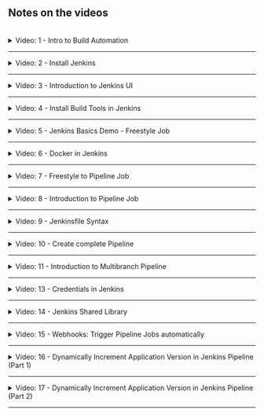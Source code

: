 ## Notes on the videos
<br />

<details>
<summary>Video: 1 - Intro to Build Automation</summary>
<br />

Every time you push code changes to the remote git repository, the following steps should be executed automatically:

- checkout the source code
- build the application
- run tests
- build artifacts (e.g. docker image)
- publish artifacts (e.g. to docker registry) -> CI
- deploy artifacts -> CD
- (send notifications)
- (...)

All of these tasks can be controlled/managed by a build automation tool like [Jenkins](https://www.jenkins.io/). There are other similar tools like [Travis](https://www.travis-ci.com/), [GitLab](https://about.gitlab.com/), [Bamboo](https://www.atlassian.com/de/software/bamboo), [TeamCity](https://www.jetbrains.com/teamcity), etc.

</details>

*****

<details>
<summary>Video: 2 - Install Jenkins</summary>
<br />

### Install Jenkins as a Docker container

See the [Jenkins Documentation](https://www.jenkins.io/doc/book/installing/docker/).

**Create a Droplet on DigitalOcean**

Login to your DigitalOcean account an create a new Droplet (4GB RAM). Jenkins needs at least 1GB RAM. Change the Droplet's name to something like 'jenkins-server' and attach a firewall rule-set to it opening port 22 for SSH from your machine's IP address and port 8080 (Type=Custom) for Jenkins from all IP addresses.

SSH into the Droplet (`ssh root@<droplet-ip>`) and install Docker (since we want to run Jenkins in a Docker container):
```sh
apt update
apt install docker.io
```

Start Jenkins in a Docker container:
```sh
docker run -p 8080:8080 -p 50000:50000 -d -v jenkins_home:/var/jenkins_home jenkins/jenkins:lts
# Jenkins master and worker nodes communicate over port 50000
```

Copy the initial administrator password:
```sh
# in the docker container
docker exec -it <container-id> bash
cat /var/jenkins_home/secrets/initialAdminPassword

# or directly on the host
docker volume inspect jenkins_home
# the path is displayed as "Mountpoint" -> /var/lib/docker/volumes/jenkins_home/_data
cat /var/lib/docker/volumes/jenkins_home/_data/secrets/initialAdminPassword
```

Open Jenkins in the browser under `http://<droplet-ip>:8080`, enter the initial administrator password and install the suggested plugins. After creating a first admin user, the initialization of Jenkins is done and the welcome screen is displayed.

</details>

*****

<details>
<summary>Video: 3 - Introduction to Jenkins UI</summary>
<br />

- **Administrators** see the "Manage Jenkins" section, from where they can set up Jenkins clusters, install plugins, create users, backup data etc.
- **Users** use the "New Item" section to create jobs, and pipelines to run the required workflows.

</details>

*****

<details>
<summary>Video: 4 - Install Build Tools in Jenkins</summary>
<br />

To execute maven builds or run npm tests, these tools have to be installed. There are two ways to install tools used by Jenkins:
- install a plugin for that tool (through the Jenkins UI)
- install the tool directly on the server on which Jenkins is running (or in the container if Jenkins is running inside a container)

### Configure Maven Plugin
For most of the usual build tools a related plugin is already installed. For Maven this is the case too. So we just have to configure the already installed plugin.

Go to the "Manage Jenkins" section and click on "Global Tool Configuration".
Click on the "Add Maven" buttton, enter a name (e.g. maven-3.6) and click on "Save". Now you have the maven command available in all Jenkins jobs.

### Install npm and Node in the Jenkins container
Enter the docker container as root user (because we need the privilege to install tools):
```sh
docker exec -u 0 -it <container-id> bash
```

Install curl:
```sh
apt update
apt install curl
```

Install node:
```sh
# get information about the current Linux distribution
cat /etc/issue 
# => e.g. 'Debian GNU/Linux 9 \n \l'

# lookup the matching URL to download a node install script and execute the following curl command
curl -sL https://deb.nodesource.com/setup_10.x -o nodesource_setup.sh

# execute the install script and install node and npm
bash nodesource_setup.sh
apt install nodejs
```

</details>

*****

<details>
<summary>Video: 5 - Jenkins Basics Demo - Freestyle Job</summary>
<br />

### Create simple freestyle job 
Click on "New Item" and enter a name for the new job (e.g. my-job). Select "Freestyle Project" and click "Ok".\
Under the "Build" section at the bottom, select "Execute shell" from the drop down list. You can execute any shell command you would also be able to execute directly on the shell of the server/container where Jenkins is installed. Enter the command `npm --version`.\
Add another build step from the drop down: "Invoke top-level Maven targets". Select the version (only maven-3.6 is available) and enter the "goal" `--version`. Click "Save" to save the freestyle job.

In the Jenkins main view (click "Jenkins" at the top left of the screen) you see the new job called "my-job". Click on it and click on "Build Now" in the menu on the left. When the build has finished, click on the build item (build number) on the bottom left and then on "Console Output" in menu on the left to see the output of the two commands (`npm --version` and `mvn --version`).

### Plugin configuration
In order for a tool to appear in the list of available build tools, it has to be installed as a plugin first. Go to the Jenkins main view, select "Manage Jenkins" > "Manage Plugins" > "Available" and search for 'nodejs', select it and click on "Install without restart".\
Go to "Dashboard" > "Manage Jenkins" > "Global Tool Configuration" where you will find the additional NodeJS build tool. To make it available in build jobs, you first have to configure it. Click on "Add NodeJS" and configure it similar to how you configured the maven plugin before.

### Configure Git Repository
Go to "Dashboard" > "my-job" > "Configure" > "Source Code Management" and select the "Git" radio button. Enter the repository URL and select the credentials. If you don't have configured the credentials yet, you can add them by clicking the "Add" drop down and selecting "Jenkins". This will open a dialog where you can add the credentials for the repository. Select the kind "Username with password", enter the credentials, enter an ID (e.g. gitlab-credentials) and click on "Add". Now the credentials are available in the drop down, so select them and finish by clicking on "Save" at the bottom.

If you run the build again and read the console output, you can see that Jenkins fetched the content of the repository before executing the build commands.

### Jenkins Directory Structure
- The job related files (like for example build log files) are stored in /var/jenkins_home/jobs/my-job.
- The sources checked out from the git repository are stored in /var/jenkins_home/workspace/my-job.

### Do something from Git Repo in Jenkins Job
If the checked out files contain a shell script `<script-file.sh>`, it can be executed during the build. Go to "Dashboard" > "my-job" > "Configure" > "Build" and add the command to execute the shell script ("Execute shell" > "Command": `./<script-file.sh>`). For Jenkins to have the permissions to execute the script, you have to provide them first (`chmod +x <script-file.sh>`).

### Run Tests and build Java Application
Create a new freestyle job (called 'java-maven-build'). Configure the git repository URL and add two maven plugin build steps executing the goals `test` and then `package`. After the build has run, you can find the jar file under /var/jenkins_home/workspace/java-maven-build/target.

</details>

*****

<details>
<summary>Video: 6 - Docker in Jenkins</summary>
<br />

### Make Docker available in Jenkins
To create Docker images during the builds, Jenkins needs to have access to the docker command. Instead of installing Docker inside the Jenkins container, we can mount the Docker runtime of the host system as a volume.

To do that, stop the running Jenkins container and start it again with the following command:
```sh
docker run -p 8080:8080 -p 50000:50000 -d \
  -v jenkins_home:/var/jenkins_home \
  -v /var/run/docker.sock:/var/run/docker.sock \
  -v $(which docker):/usr/bin/docker \
  jenkins/jenkins:lts
```

Now the docker command is available in the Jenkins container too. However, the user `jenkins` (under which Jenkins is running) has no read/write permissions on the file `/var/run/docker.sock`. So we have to enter the Jenkins container as root user and provide the missing permissions to the user `jenkins`:
```sh
# enter the docker container as root user
docker exec -u 0 -it <container-id> bash

  # provide missing permissions and exit
  chmod 666 /var/run/docker.sock
  exit

# check if jenkins user can execute docker commands
docker exec -it <container-id> bash
  docker pull hello-world
  exit
```

Now Jenkins can use the `docker` command in builds.

### Build Docker Image
Add a Dockerfile to your project sources (in the Git repository), which builds a Docker image from the final (maven, gradle, npm, etc.) build artifact.

In the Jenkins job add an "Execute shell" step to the build steps and enter the command `docker build -t java-maven-app:1.0 .`.

### Push image to DockerHub
Sign in to your account on [DockerHub](https://hub.docker.com/) and create a private repository (if you don't already have one).

For Jenkins to be able to push images to this repository, we need to configure the credentials. Go to "Dashboard" > "Manage Jenkins" > "Manage Credentials" > "Stores scoped to Jenkins" > "Jenkins" > "Global credentials" > "Add credentials" and enter your DockerHub username and password and an ID (e.g. docker-hub-repo).

Now go back to the Jenkins build configuration and jump to the "Build Environment" section, select "Use secret text(s) or file(s)", add a "Username and password (separated)" binding, define the names of the environment variables holding the username and password (e.g. DOCKER_HUB_USERNAME and DOCKER_HUB_PASSWORD) and select the correct credentials. Now scroll down to the "Build" section (Execute shell), adjust the tag name of the applications image (`docker build -t <your/private-repo-name:version> .`) and add commands to login and push the image to the private repository:
```sh
echo $DOCKER_HUB_PASSWORD | docker login -u $DOCKER_HUB_USERNAME --password-stdin
docker push <your/private-repo-name:version>
```

Save the build configuration and run the build. Then go to your private repository on [DockerHub](https://hub.docker.com/) and check if the new image got pushed.

### Push Docker Image to Nexus Repository
Because our Nexus repository is accessible via http (not https) we have to add the "insecure-registries" configuration to the host running the Jenkins container. SSH into the droplet running the Jenkins container and create a file `/etc/docker/daemon.json` with the following content:
```sh
{
  "insecure-registries": ["<nexus-droplet-ip>:8083"]
}
```

Now restart Docker executing `systemctl restart docker` and restart the Jenkins container (it was stopped when restarting Docker): `docker start <container-id>`. Finally we have to re-grant read/write permissions on the file /var/run/docker.sock (this change was lost when the container was stopped):
```sh
# enter the docker container as root user
docker exec -u 0 -it <container-id> bash

  # provide missing permissions and exit
  chomd 666 /var/run/docker.sock
  exit
```

To let Jenkins push images to the Nexus repository, we have to configure the credentials (as we did before for DockerHub). In the shell command we adjust the image name to `<nexus-ip:8083/image-name:version>` and add `<nexus-ip:8083>` at the end of the login command. We also have to bind the username and password environment variables with the correct credentials (and maybe rename them).

</details>

*****

<details>
<summary>Video: 7 - Freestyle to Pipeline Job</summary>
<br />

At the end of the build configuration page of a freestyle job you'll find a dropdown "Add post-build action" with the option "Build other project". Using this option you can chain together multiple freestyle jobs. This lets you divide the whole build workflow into smaller pieces.

However there is a better way to achieve this goal: Pipeline projects. They are more suitable for creating CI/CD pipelines and let you specify the whole build workflow in a script instead of using the Jenkins GUI to assemble various build plugins.

</details>

*****

<details>
<summary>Video: 8 - Introduction to Pipeline Job</summary>
<br />

Go to the Jenkins main view and click on "New Item", enter a name (e.g. my-pipeline), and select the "Pipeline" project.

In the build configuration page jump to the "Pipeline" section to connect the build to a Git repository. Pipeline jobs are defined and configured using a Groovy script. You can write the script directly on the configuration page choosing "Pipeline script" from the "Definition" dropdown. However it is recommended to have the script in your application project and let Jenkins execute it after it has been checked out from the SCM (source code managment). This is the second option "Pipeline script from SCM" in the "Definition" dropdown.\
Select "Git" from the "SCM" dropdown, enter the repository URL, select the credentials and enter the branch you want to check out. In the "Script path" form field leave the pre-set value "Jenkinsfile" unchanged. This will let Jenkins search for a file called "Jenkinsfile" in the root folder of the project and execute it.

### Jenkinsfile
Jenkinsfiles can be written in scripted style or in declarative style.

Scripted style:
```groovy
node {
  // any Groovy script
}
```

Declarative style (predefined structure):
```groovy
pipeline {
  agent any // agent defines where this script should be executed (relevant on Jenkins clusters)
  stages {
    stage("build") {
      steps {
        echo 'building the application...'
      }
    }
    stage("test") {
      steps {
        echo 'testing the application...'
      }
    }
    stage("deploy") {
      steps {
        echo 'deploying the application...'
      }
    }
  }
}
```

After running the build process the status of the different stages are displayed in the UI.

</details>

*****

<details>
<summary>Video: 9 - Jenkinsfile Syntax</summary>
<br />

### Attributes in Jenkinsfile
**Post actions**
```groovy
pipeline {
  agent ...
  stages {
    ...
  }
  post { // execute some logic after all stages have completed
    always {
      // e.g. send an email
    }
    success {
      ...
    }
    failure {
      ...
    }
  }
}
```

**Define conditionals for each stage**
```groovy
stages {
  stage("test") {
    when {
      expression {
        env.BRANCH_NAME == 'dev' || env.BRANCH_NAME == 'master'
      }
    }
    steps {
      ...
    }
  }
}
```

**Environment variables**\
What variables are available from Jenkins?\
Open the URL `http(s)://<jenkins-host-ip>:8080/env-vars.html` in your browser.

You can define your own variables available for all stages in the environment block:
```groovy
environment {
  NEW_VERSION = calculateVersion()
}
stages {
  stage("build") {
    steps {
      echo 'building the application...'
      echo "building version ${NEW_VERSION}"
    }
  }
}
```

**Using credentials**\
Precondition: The credentials plugin and the credentials binding plugin must be intalled.
```groovy
environment {
  SERVER_CREDENTIALS = credentials('<credentials-id>')
}
stages {
  stage("build") {
    steps {
      sh "... ${SERVER_CREDENTIALS} ..."
    }
  }
  stage("deploy") {
    steps {
      echo 'deploying the application...'
      withCredentials([
        usernamePassword(credentials: '<credentials-id>', usernameVariable: 'USER', passwordVariable: 'PWD')
      ]) {
        sh "... ${USER} ... ${PWD}..."
      }
    } 
  }
}
```

**Access build tools (maven, gradle, jdk)**
```groovy
tools {
  maven 'maven-3.6'
  gradle ...
  jdk ...
}
stages {
  stage("build") {
    steps {
      sh "mvn clean package"
    }
  }
}
```

**Parameterize your build**
```groovy
parameters {
  string(name: 'VERSION', defaultValue: '1', description: '...')
  choice(name: 'VERSION', choices: ['1.1', '1.2', '1,3'], description: '...')
  booleanParam(name: 'executeTests', defaultValue: true, description: '...') 
}
stages {
  stage("test") {
    when {
      expression {
        params.executeTests
      }
    }
    steps {
      ...
    }
  }
}
```

If parameters are defined in the Jenkinsfile, the menu item "Build" will change to "Build with Parameters" and provide a possibility to set these parameters before executing the build.

### Using external Groovy scripts
Externalize build logic in separate Groovy scripts. At the end of the script you have to add the command `return this`, otherwise the script cannot be imported into the Jenkinsfile:
```groovy
def build() {
  echo 'building the application...'
}
def test() {
  echo 'testing the application...'
}
return this
```

In the Jenkinsfile you can import and use the script like this:
```groovy
def gv

pipeline {
  agent ...
  stages {
    stage("init") {
      script {
        gv = load "script.groovy"
      }
    }
    stage("build") {
      steps {
        script {
          gv.build()
        }
      }
    }
    stage("test") {
      steps {
        script {
          gv.test()
        }
      }
    }
  }
}
```

Note: When you open a build, that has already been executed, there is a "Replay" menu item on the left. This lets you edit the Jenkinsfile *and all imported external Groovy scripts* before re-executing the build. This comes in very handy when you want to try out changes on the Jenkinsfile/Groovy scripts without having to push them into the Git repository.

### User Input
```groovy
stage("deploy") {
  input {
    message "Select the environment to deploy to.
    parameters {
      choice(name: 'ENV', choices: ['dev', 'stage', 'prod'], description: '...')
    }
  }
  steps {
    script {
      echo "Deploying to ${ENV}" // without the params-prefix here
    }
  }
}
```

When the build is executed and reaches the deploy stage, it is paused and waits for user input. To provide the input, hover over the paused stage's area in the stages view and enter the required values.

</details>

*****

<details>
<summary>Video: 10 - Create complete Pipeline</summary>
<br />

Lets create a pipeline doing the same steps as the freestyle job in videos 5 and 6.

```groovy
pipeline {
  agent any
  tools {
    maven 'maven-3.6'
  }
  stages {
    stage("build jar") {
      steps {
        script {
          echo 'building the application...'
          sh 'mvn package'
        }
      }
    }
    stage("build image") {
      steps {
        script {
          echo 'building the docker image...'
          withCredentials([
            usernamePassword(credentials: '<credentials-id>', usernameVariable: 'USERNAME', passwordVariable: 'PWD')
          ]) {
            sh 'docker build -t <your/private-repo-name:version> .'
            sh "echo $PWD | docker login -u $USERNAME --password-stdin"
            sh 'docker push <your/private-repo-name:version>'
          }
        }
      }
    }
    stage("deploy") {
      steps {
        script {
          echo 'deploying the application...'
        }
      }
    }
  }
}
```

</details>

*****

<details>
<summary>Video: 11 - Introduction to Multibranch Pipeline</summary>
<br />

Most of the time development is done on multiple branches in parallel: the main development is done on the master branch, while there may be branches for bug-fixes or features. While you want to execute tests on all these branches, only one branch is going to be deployed.

So we need pipelines for all the branches, but different behaviour based on the branch that is being built.

We also want a new pipeline to be created automatically as soon as a new branch is pushed to the version control system.

That's exactly what the "Multibranch Pipeline" project type is for. Create one clicking on "New Item" > "Multibranch Pipeline". In the "Branch Sources" section you can enter the Git repository URL, the credentials, and add a behaviour for branch discovery (e.g. "filter by name (with regular expression)").

After saving the new project, Jenkins scans all the branches in the specified repository for a Jenkinsfile. If a Jeninsfile is found, a build pipeline is created based on the content of the Jenkinsfile. To suppress building a branch either adjust the regular expression used to select the branches or remove/rename the Jenkinsfile from the branch.

### Branch-based logic for Multibranch Pipeline
You don't have to write different Jenkinsfiles for each branch. All branches may have the same Jenkinsfile, and if you need to perform different build logic based on the branch that is currently built, it is possible to do so in the Jenkinsfile:

```groovy
pipeline {
  agent any
  stages {
    stage("build") {
      steps {
        script {
          echo 'building the application...'
        }
      }
    }
    stage("deploy") {
      when {
        expression {
          // BRANCH_NAME is an env variable which is set by Jenkins in multibranch pipelines
          BRANCH_NAME == 'master'
        }
      }
      steps {
        script {
          echo 'deploying the application...'
        }
      }
    }
  }
}
```

</details>

*****

<details>
<summary>Video: 13 - Credentials in Jenkins</summary>
<br />

Credentials are associated to three different scopes:
- System: They are created from wherever they are needed ("Add"-button) or in "Manage Jenkins" > "Manage Credentials" > "Stores scoped to Jenkins" > "Jenkins (Store) / global (Domains)" > "Add Credentials" > "Scope: System". System credentials are only available on Jenkins server, but not from any jobs/projects. They are defined by Jenkins administratores.
- Global: They are created in the same way as system credentials, except for the last step where the "Scope: Global" is chosen. Global credentials are visible in all the jobs/projects. They are defined by Jenkins users creating jobs/projects.
- Multibranch Pipeline: They are created from within a multibranch pipeline project, where you have a "Credentials" item in the menu on the left. It opens a credentials overview similar to the one where you manage the system credentials or global credentials, but with an additional section "Stores scoped to my-multibranch-pipeline". Clicking on the domain-link (global) in this section and then "Add Credentials" opens the same form to enter the credentials, just without the option to choose a scope, as the scope is the multibranch-pipeline folder. Credentials defined here are only visible from within pipelines of this project. Other projects cannot access them in their build steps.

</details>

*****

<details>
<summary>Video: 14 - Jenkins Shared Library</summary>
<br />

Shared libraries are used to store build logic  that can be reused in different build pipelines of different projects. They are an extension to the pipeline, are written in Groovy as the Jenkinsfile, use their own (Git) repository, and are referenced from within the Jenkinsfiles of the different projects.

Create a new Groovy project (in your IDE) with its own repository. The structure of Shared Libraries projects is the following:
- `vars` folder: Groovy functions that are called from the Jenkinsfile; each function has to be in its own individual Groovy file
- `src` folder: helper code
- `resources` folder: external libraries, non Groovy files

Add a `vars` folder to the project and within this folder a file called `buildJar.groovy`. The name of the file (without extension) is the same as the name of the function to be called from within the Jenkinsfile. Write the following file content:
```groovy
#!/usr/bin/env groovy
def call() {
  echo "building the application..."
  sh 'mvn package'
}
```

Add a second file called `buildAndPublishImage.groovy` to the `vars` folder with the following content:
```groovy
#!/usr/bin/env groovy
def call() {
  echo 'building the docker image...'
  withCredentials([
    usernamePassword(credentials: '<credentials-id>', usernameVariable: 'USERNAME', passwordVariable: 'PWD')
  ]) {
    sh 'docker build -t <your/private-repo-name:version> .'
    sh "echo $PWD | docker login -u $USERNAME --password-stdin"
    sh 'docker push <your/private-repo-name:version>'
  }
}
```

Create a Git repository (e.g. on GitHub or GitLab) and push the shared libraries project to it.

### Make the Shared Library globally available in Jenkins
Go to "Dashboard" > "Manage Jenkins" > "Configure System" > "Global Pipeline Libraries" and add a new configuration. Enter a name (e.g. `jenkins-shared-library`) and a default version (branch, commit hash or tag). Under "Retrieval method" select "Modern SCM". Under "Source Code Management" select "Git", enter the repository URL and select the cedentials. Press the "Save" button.

### Use Shared Library in Jenkinsfile
Add `@Library('jenkins-shared-library')_` at the beginning of your Jenkinsfile (before `pipeline {`). If you have other definitions before the pipeline (e.g. definition of a local Groovy script `def gv`) you can omit the trailing underscore. If you want to override the default version of the library, you can add the required version like this: `@Library('jenkins-shared-library@2.0')_`

Now you can call the shared library function directly by name, e.g.
```groovy
stage("build jar") {
  steps {
    script {
      buildJar()
    }
  }
}
stage("build image") {
  steps {
    script {
      buildAndPublishImage()
    }
  }
}
```

### Using Parameters in Shared Library
Let's say we want to pass in the `<your/private-repo-name:version>` string as a paramater to the shared library function `buildAndPublishImage`. To do this, replace the content of the file called `buildAndPublishImage.groovy` with the following:
```groovy
#!/usr/bin/env groovy
def call(String imageName) {
  echo 'building the docker image...'
  withCredentials([
    usernamePassword(credentialsId: '<credentials-id>', usernameVariable: 'USERNAME', passwordVariable: 'PWD')
  ]) {
    sh "docker build -t $imageName ."
    sh "echo $PWD | docker login -u $USERNAME --password-stdin"
    sh "docker push $imageName"
  }
}
```
Now the image name can be passed in as a parameter when calling it from within the Jenkinsfile: `buildAndPublishImage '<your/private-repo-name:version>'`

Note: All **environment variables**, that are available in a Jenkinsfile are also available in a shared library function.

### Extract Logic into Groovy Classes
In order to avoid duplicate code in the various shared library functions inside the `vars` folder, we can extract logic into Groovy classes inside the `src` folder.

Example class holding the logic of the `buildAndPublishImage` function:
```groovy
#!/usr/bin/env groovy
package com.example

class Docker implements Serializable {
  
  def script

  Docker(script) {
    this.script = script
  }

  def buildAndPublishImage(String imageName) {
    script.echo 'building the docker image...'
    script.withCredentials([
      script.usernamePassword(credentialsId: '<credentials-id>', usernameVariable: 'USERNAME', passwordVariable: 'PWD')
    ]) {
      script.sh "docker build -t $imageName ."
      script.sh "echo $script.PWD | docker login -u $script.USERNAME --password-stdin"
      script.sh "docker push $imageName"
    }
  }
}
```

Let the classes implement `Serializable` to support saving the state if a pipeline is paused and resumed. Note that the Jenkinsfile DSL is not available in Groovy classes. That's why we have to pass in a `script` parameter to the constructor. Via this parameter the DSL functions are accessible. The same is true for environment variables.

Now the content of the `buildAndPublishImage.groovy` file can be replaced with the following:
```groovy
#!/usr/bin/env groovy
import com.example.Docker

def call(String imageName) {
  return new Docker(this).buildAndPublishImage(imageName)
}
```

### Make the Shared Library available only in Project Scope
You can also directly import shared libraries into your Jenkinsfiles without making them globally available. Instead of adding `@Library('jenkins-shared-library')_` at the beginning of your Jenkinsfile, do the following:
```groovy
#!/usr/bin/env groovy

library identifier: 'jenkins-shared-library@1.0', retriever: modernSCM(
  [
    $class: 'GitSCMSource',
    remote: '<repository URL>',
    credentialsId: '<credentials-id>'
  ]
)

pipeline {
  ...
}
```

</details>

*****

<details>
<summary>Video: 15 - Webhooks: Trigger Pipeline Jobs automatically</summary>
<br />

Usually you want the build pipelines to be triggered automatically whenever changes are pushed to the Git repository. To reach that goal the Git repository (GitLab, GitHub, etc.) has to be configured accordingly.

Automatic triggering of the build pipeline may also be configured to happen on a scheduler basis (e.g. once an hour). This may make sense for builds including long running tests.

Manually starting the build may make sense for a build that deploys the build artifact to a production server.
<img src="./images/image.png" />

### Automatically Trigger the Build whenever Changes Happen in the Git Repository
Go to "Dashboard" > "Manage Jenkins" > "Manage Plugins" > "Available plugins" and search for "gitlab". Select the "GitLab (Build Triggers)" plugin and press the "Install without restart" button.

<img src="./images/image copy.png"/>

Now that the plugin is installed, go to "Dashboard" > "Manage Jenkins" > "Configure System" where you will find a "GitLab" section. Make sure "Enable authentication for '/project' endpoint" is checked, enter a connection name (e.g. gitlab-conn) and the GitLab host URL ('https://gitlab.com'). To add an API token for GitLab access, click on "Add" > "Jenkins". Select the kind "GitLab API token". 
<img src="./images/image copy 2.png"/>
To get the access token go to your GitLab account, open your profile and select "Access Token" on the left. Enter a name of the personal access token (e.g. jenkins), an expiration date, and select the "api" scope, before pressing the "Create personal API token" button. Copy the generated access token and paste it into the Jenkins form field "Api token". Enter an ID (e.g. GitLab API token) and press the "Add" button. Now you can select the token from the credentials dropdown and press the "Save" button.
<img src="./images/image copy 3.png" />
When you open the configuration of a build pipeline, you'll find a GitLab connection configured as well as automatically enabled GitLab build triggers.
<img src="./images/image copy 4.png" />
<img src="./images/image copy 5.png" />
The second part is to configure GitLab so that it triggers Jenkins whenever code changes are pushed to the repository. So go back to your GitLab project and click on "Settings" > "Integrations" > "Jenkins CI". Enable the integration, select "Push" for the trigger, enter the Jenkins URL (port incl.), the Jenkins pipeline name as project name, and username / password of your Jenkins account. Press the "Save changes" button.
<img src="./images/image copy 6.png" />
<img src="./images/image copy 7.png" /><img src="./images/image copy 8.png" />
#### Additional Configurations for Multibranch Pipelines
To enable automatic triggering of builds for multibranch pipeline projects, some additional steps are required. Go to "Dashboard" > "Manage Jenkins" > "Manage Plugins" > "Available plugins" and search for "multibranch scan". Select the "Multibranch Scan Webhook Trigger" plugin and press the "Install without restart" button.
<img src="./images/image copy 9.png" />
Now open the configuration of your multibranch pipeline project and scroll down to the "Scan Multibranch Pipeline Triggers" section. There you'll find an additional checkbox "Scan by webhook", that was added by the plugin.
<img src="./images/image copy 10.png" />
 Select it and enter a trigger token. This can be any name (e.g. gitlabtoken). Click on the question mark on the right border belonging to the trigger token and copy the webhook URL description (starting with JENKINS_URL). Save the configuration.
 <img src="./images/image copy 11.png" />

Next go back to your GitLab account and open "Settings" > "Webhooks". Paste the copied URL to the URL field and replace `JENKINS_URL` and `[Trigger token]` with the correct values. Select the "Push events" trigger and press the "Add webhook" button.
<img src="./images/image copy 12.png" />

<br />
<a src="https://medium.com/@computingpost/how-to-use-multi-branch-pipeline-in-jenkins-a1345dbed8de" >Medium article</a>

</details>

*****

<details>
<summary>Video: 16 - Dynamically Increment Application Version in Jenkins Pipeline (Part 1)</summary>
<br />

### How to increment the version locally using Maven
```sh
# parse the version string of the current maven project and set properties containing
# the component parts of the version. This mojo sets the following properties:
# parsedVersion.majorVersion
# parsedVersion.minorVersion
# parsedVersion.incrementalVersion
# parsedVersion.qualifier
# parsedVersion.buildNumber
# parsedVersion.nextMajorVersion
# parsedVersion.nextMinorVersion
# parsedVersion.nextIncrementalVersion
# parsedVersion.nextBuildNumber
mvn build-helper:parse-version

# set the version of the current maven project to the given value
mvn versions:set -DnewVersion=1.0.1-SNAPSHOT

# combining these two goals we can automatically increment any part of the version
mvn build-helper:parse-version versions:set \
  -DnewVersion=\${parsedVersion.majorVersion}.\${parsedVersion.minorVersion}.\${parsedVersion.nextIncrementalVersion}

# the last command will increment the bugfix version in the pom.xml;
# it will also store the last version in a pom.xml.versionsBackup file;
# revert the changes with
mvn versions:revert
# commit the changes with 
mvn versions:commit
# both commands will remove the pom.xml.versionsBackup file;
# after that, revert is no longer possible
```

### How to increment the version on Jenkins using Maven
In the Jenkinsfile add a stage before the build stage, that increments the version:
```groovy
stages {
  stage("Increment Version") {
    steps {
      script {
        echo 'incrementing the bugfix version of the application...'
        sh 'mvn build-helper:parse-version versions:set \
              -DnewVersion=\\\${parsedVersion.majorVersion}.\\\${parsedVersion.minorVersion}.\\\${parsedVersion.nextIncrementalVersion} \
              versions:commit'
      }
    }
  }
  stage("Build Application JAR") {
    ...
  }
  stage("Build and Publish Docker Image") {
    ...
  }
}
```

We also want to use the new version for tagging the Docker image created later in the pipeline. To do this, we add the following commands to the script in the "Increment Version" stage (after the `sh` command):
```groovy
def matcher = readFile('pom.xml') =~ '<version>(.*)</version>'
def version = matcher[0][1] // first match, second group (group 1 is the whole expression)
env.IMAGE_VERSION = "$version-$BUILD_NUMBER" // BUILD_NUMBER is an env varibale provided by Jenkins
```

These are just regular Groovy features. The `matcher` variable holds an array of all `<version>` tags in the pom.xml file. We are just interested in the first (`matcher[0]`). Since the regular expression contains a group (`(.*)`) every item in the matcher array is itself an array containing the matcher groups. Group 0 is the whole matching string, group 1 is the first group in the regEx, and so on. So `matcher[0][1]` just contains the content of the version tag.\
We also append the current build number to the application version. `$BUILD_NUMBER` is an environment varibale provided by Jenkins.

**Note** by Felix Siegrist:\
A better way to read the version (without parsing XML using regular expressions):
```groovy
def version = sh script: 'mvn help:evaluate -Dexpression=project.version -q -DforceStdout', returnStdout: true
```

In the "Build and Publish Docker Image" stage we replace the hardcoded image version with `${IMAGE_VERSION}`.

In the Dockerfile we have to replace the hardcoded JAR version 
```sh
COPY ./target/java-maven-app-1.0.0.jar /opt/bootcamp-java-maven-app

CMD ["java", "-jar", "/opt/bootcamp-java-maven-app/java-maven-app-1.0.0.jar"]
```

with the following:
```sh
COPY ./target/java-maven-app-*.jar /opt/bootcamp-java-maven-app

CMD java -jar /opt/bootcamp-java-maven-app/java-maven-app-*.jar
```

The second command will only work if there is just one jar file. To enforce this we have to replace the command `mvn package` in the "Build Application JAR" stage with `mvn clean package`.

Now we are ready to commit all the changes and trigger the build.

</details>

*****

<details>
<summary>Video: 17 - Dynamically Increment Application Version in Jenkins Pipeline (Part 2)</summary>
<br />

After Jenkins incremented the bugfix version in the pom.xml, it has to commit this change to the Git repository, otherwise it would start from the same original version and increment it in every build to the same next version.

Add a new stage "Commit Version Update" to the Jenkinsfile:
```groovy
stage('Commit Version Update') {
  steps {
    script {
      withCredentials([usernamePassword(
    credentialsId: 'gitlab-credentials', 
    passwordVariable: 'PASS', 
    usernameVariable: 'USER')]) {

    // Set global Git config (identity for commits)
    sh 'git config --global user.email "jenkins@example.com"'
    sh 'git config --global user.name "jenkins"'

    // Git status/debug commands
    sh 'git status'
    sh 'git branch'
    sh 'git config --list'

    // Set Git remote to include credentials for GitLab
    sh "git remote set-url origin https://${USER}:${PASS}@gitlab.com/nanuchi/java-maven-app.git"

    // Stage and commit changes
    sh 'git add .'
    sh 'git commit -m "ci: version bump"'

    // Push the current branch (HEAD) to remote branch `jenkins-jobs`
    sh 'git push origin HEAD:jenkins-jobs'
}

    }
  }
}
```
We have to use `git push origin HEAD:main` (`<src>:<dest>`) instead of `git push origin main` or just `git push` because Jenkins does not check out a branch but a commit.

To prevent Git from complaining (when doing a commit) that no author's email has been configured, we have to ssh into the Jenkins host server and execute the following commands:
```sh
docker exec -it <jenkins-container-id> bash
  git config --global user.email "jenkins@example.com"
  git config --global user.name "jenkins"
  exit
```

If we configured Jenkins to automatically trigger a new build on any push to the Git repository, we would end up in an endless build-push-build-push loop. In order to prevent this we have to detect that a commit was made by Jenkins and ignore the trigger in this case.\
To do this, we install a plugin in Jenkins called "Ignore Committer Strategy". This plugin lets you configure an email address of a committer that will be ignored for triggering a build (`jenkins@example.com` in our case). Open the configuration page for the multibranch pipeline project and scroll down to the "Branch Sources" > "Git" section. Open the "Add" dropdown for "Build strategies", select "Ignore Committer Strategy" and enter the email address of the committer, whose commits are to be ignored: `jenkins@example.com`. Also make sure the "Allow builds when a changeset contains non-ignored author(s)" checkbox is selected.

### Additional Notes by Felix Siegrist
If you only use standard pipelines (no multibranch pipelines) it is not necessary to install this plugin. Just go to the pipeline configuration and scroll down to "Additional Behaviours" in the Git configuration. Click the "Add" dropdown and choose "Polling ignores commits from certain users" and enter the username of the committer to be ignored for triggering a build (`jenkins` in our case).

Don't use the "GitHub Commit Skip SCM Behaviour" plugin or the "Skip SCM" plugin. They both seem not to work for multibranch pipelines.

Committing changes back to the project repository is problematic. And it will fail if a developer pushed commits to the repo while a Jenkins build was running. When Jenkins then tries to push its version bump to the repo, it would first have to pull the newer commit from the repo.

So maybe setting the version - even if it is just the patch version - should be something that is explicitly done by a developer. There are other ways to make sure, every build artifact (jar, docker image) gets its unique version/tag. E.g. use a pattern like `<version>-<timestamp>-<buildNumber>`.

</details>

*****
